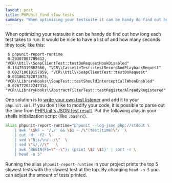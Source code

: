 ```yaml
---
layout: post
title: PHPUnit find slow tests
summary: "When optimizing your testsuite it can be handy do find out how long each test takes to run. It would be nice to have a list of and how many seconds they took."
---
```


When optimizing your testsuite it can be handy do find out how long each test takes to run.
It would be nice to have a list of and how many seconds they took, like this:

     $ phpunit-report-runtime
     0.29307007789612, "VCR\\Util\\SoapClientTest::testDoRequestHookDisabled"
     0.16475319862366, "VCR\\CassetteTest::testRecordAndPlaybackRequest"
     0.092710018157959, "VCR\\Util\\SoapClientTest::testDoRequest"
     0.031861782073975, "VCR\\LibraryHooks\\SoapTest::testShouldInterceptCallWhenEnabled"
     0.026772022247314, "VCR\\LibraryHooks\\AbstractFilterTest::testRegisterAlreadyRegistered"

One solution is to [write your own test listener](http://stackoverflow.com/a/5218124/2618289) and add it to your `phpunit.xml`.
If you don't like to modify your code, it is possible to parse out the time from [PHPUnit's JSON test result](http://phpunit.de/manual/3.7/en/logging.html#logging.json). Put the following alias in your shells initialization script (like `.bashrc`).

```bash
alias phpunit-report-runtime="phpunit --log-json php://stdout \
    | awk '\$NF ~ '/,/' && \$1 ~ /\"(test|time)\"/' \
    | cut -d: -f2- \
    | sed \"N;s/\n/--/\"  \
    | sed \"s/,//\"   \
    | awk 'BEGIN{FS=\"--\"}; {print \$2 \$1}' | sort -r \
    | head -n 5"
```

Running the alias `phpunit-report-runtime` in your project prints the top 5 slowest tests with the slowest test at the top.
By changing `head -n 5` you can adjust the amount of tests printed.
